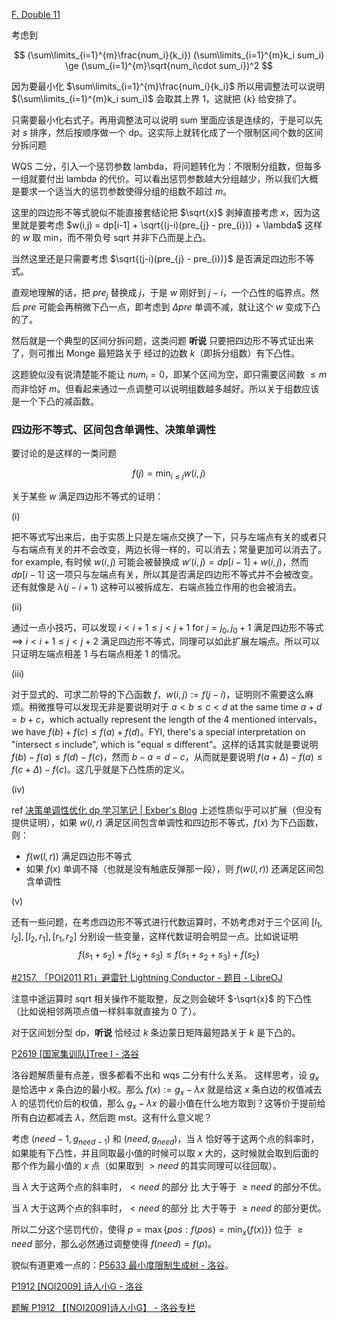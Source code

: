 
[F. Double 11](https://codeforces.com/gym/105486/problem/F)

考虑到

$$
(\sum\limits_{i=1}^{m}\frac{num_i}{k_i}) (\sum\limits_{i=1}^{m}k_i sum_i) \ge (\sum_{i=1}^{m}\sqrt{num_i\cdot sum_i})^2
$$

因为要最小化 $\sum\limits_{i=1}^{m}\frac{num_i}{k_i}$ 所以用调整法可以说明 $(\sum\limits_{i=1}^{m}k_i sum_i)$ 会取其上界 $1$，这就把 $\{k\}$ 给安排了。

只需要最小化右式子。再用调整法可以说明 sum 里面应该是连续的，于是可以先对 $s$ 排序，然后按顺序做一个 dp。这实际上就转化成了一个限制区间个数的区间分拆问题

WQS 二分，引入一个惩罚参数 lambda，将问题转化为：不限制分组数，但每多一组就要付出 lambda 的代价。可以看出惩罚参数越大分组越少，所以我们大概是要求一个适当大的惩罚参数使得分组的组数不超过 $m$。

这里的四边形不等式貌似不能直接套结论把 $\sqrt{x}$ 剥掉直接考虑 $x$，因为这里就是要考虑 $w(i,j) = dp[i-1] + \sqrt{(j-i)(pre_{j} - pre_{i})} + \lambda$ 这样的 $w$ 取 min，而不带负号 sqrt 并非下凸而是上凸。

当然这里还是只需要考虑 $\sqrt{(j-i)(pre_{j} - pre_{i})}$ 是否满足四边形不等式。

直观地理解的话，把 $pre_j$ 替换成 $j$，于是 $w$ 刚好到 $j-i$，一个凸性的临界点。然后 $pre$ 可能会再稍微下凸一点，即考虑到 $\Delta pre$ 单调不减，就让这个 $w$ 变成下凸的了。

然后就是一个典型的区间分拆问题，这类问题 **听说** 只要把四边形不等式证出来了，则可推出 Monge 最短路关于 经过的边数 $k$（即拆分组数）有下凸性。

这题貌似没有说清楚能不能让 $num_i=0$，即某个区间为空，即只需要区间数 $\le m$ 而非恰好 $m$。但看起来通过一点调整可以说明组数越多越好。所以关于组数应该是一个下凸的减函数。

### 四边形不等式、区间包含单调性、决策单调性

要讨论的是这样的一类问题

$$
f(j) = \min_{i\le j}  w(i,j)
$$

关于某些 $w$ 满足四边形不等式的证明：

(i) 

把不等式写出来后，由于实质上只是左端点交换了一下，只与左端点有关的或者只与右端点有关的并不会改变，两边长得一样的，可以消去；常量更加可以消去了。
for example, 有时候 $w(i,j)$ 可能会被替换成 $w'(i,j) = dp[i-1] + w(i,j)$，然而 $dp[i-1]$ 这一项只与左端点有关，所以其是否满足四边形不等式并不会被改变。还有就像是 $\lambda(j-i+1)$ 这种可以被拆成左、右端点独立作用的也会被消去。

(ii)

通过一点小技巧，可以发现 $i<i+1\le j < j+1$ for $j=j_0,j_0+1$ 满足四边形不等式 $\implies$ $i<i+1\le j < j+2$ 满足四边形不等式，同理可以如此扩展左端点。所以可以只证明左端点相差 $1$ 与右端点相差 $1$ 的情况。

(iii)

对于显式的、可求二阶导的下凸函数 $f$，$w(i,j) := f(j-i)$，证明则不需要这么麻烦。稍微推导可以发现无非是要说明对于 $a< b\le c< d$ at the same time $a+d = b+c$，which actually represent the length of the 4 mentioned intervals，we have $f(b) + f(c) \le f(a)+f(d)$。FYI, there's a special interpretation on "intersect $\le$ include", which is "equal $\le$ different"。这样的话其实就是要说明 $f(b) - f(a) \le f(d) - f(c)$，然而 $b-a = d-c$，从而就是要说明 $f(a+\Delta) - f(a) \le f(c+\Delta) - f(c)$。这几乎就是下凸性质的定义。

(iv)

ref [决策单调性优化 dp 学习笔记 | Exber's Blog](https://rebxe.github.io/post/jue-ce-dan-diao-xing-you-hua-dp-xue-xi-bi-ji/)
上述性质似乎可以扩展（但没有提供证明），如果 $w(l,r)$ 满足区间包含单调性和四边形不等式，$f(x)$ 为下凸函数，则：
- $f(w(l,r))$ 满足四边形不等式
- 如果 $f(x)$ 单调不降（也就是没有触底反弹那一段），则 $f(w(l,r))$ 还满足区间包含单调性

(v)

还有一些问题，在考虑四边形不等式进行代数运算时，不妨考虑对于三个区间 $[l_1,l_2],[l_2,r_1],[r_1,r_2]$ 分别设一些变量，这样代数证明会明显一点。比如说证明
$$
f(s_1+s_2) + f(s_2+s_3) \le f(s_1+s_2+s_3) + f(s_2)
$$

[#2157. 「POI2011 R1」避雷针 Lightning Conductor - 题目 - LibreOJ](https://loj.ac/p/2157)

注意中途运算时 sqrt 相关操作不能取整，反之则会破坏 $-\sqrt{x}$ 的下凸性（比如说相邻两项点值一样斜率就直接为 0 了）。

对于区间划分型 dp，**听说** 恰经过 $k$ 条边蒙日矩阵最短路关于 $k$ 是下凸的。

[P2619 [国家集训队]Tree I - 洛谷](https://www.luogu.com.cn/problem/P2619)

洛谷题解质量有点差，很多都看不出和 wqs 二分有什么关系。
这样思考，设 $g_x$ 是恰选中 $x$ 条白边的最小权。那么 $f(x) := g_x - \lambda x$ 就是给这 $x$ 条白边的权值减去 $\lambda$ 的惩罚代价后的权值，那么 $g_x-\lambda x$ 的最小值在什么地方取到？这等价于提前给所有白边都减去 $\lambda$，然后跑 mst。这有什么意义呢？

考虑 $(need-1, g_{need-1})$ 和 $(need, g_{need})$，当 $\lambda$ 恰好等于这两个点的斜率时，如果能有下凸性，并且同取最小值的时候可以取 $x$ 大的，这时候就会取到后面的那个作为最小值的 $x$ 点（如果取到 $>need$ 的其实同理可以往回取）。

当 $\lambda$ 大于这两个点的斜率时，$< need$ 的部分 比 大于等于 $\ge need$ 的部分不优。

当 $\lambda$ 大于这两个点的斜率时，$< need$ 的部分 比 大于等于 $\ge need$ 的部分更优。

所以二分这个惩罚代价，使得 $p = \max\{pos : f(pos) = \min_{x}\{f(x)\}\}$ 位于 $\ge need$ 部分，那么必然通过调整使得 $f(need) = f(p)$。

貌似有道更难一点的：[P5633 最小度限制生成树 - 洛谷](https://www.luogu.com.cn/problem/P5633)。

[P1912 [NOI2009] 诗人小G - 洛谷](https://www.luogu.com.cn/problem/P1912)

[题解 P1912 【[NOI2009]诗人小G】 - 洛谷专栏](https://www.luogu.com.cn/article/e362a4cs)
